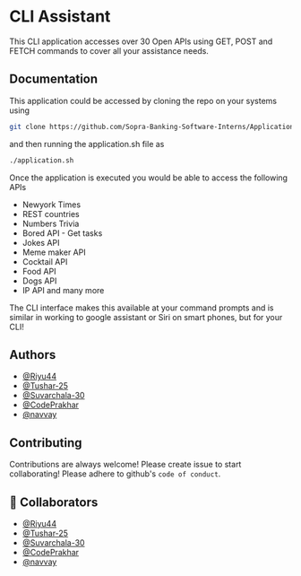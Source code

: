 
# CLI Assistant

This CLI application accesses over 30 Open APIs using GET, POST and FETCH commands to cover all your assistance needs.



## Documentation

This application could be accessed by cloning the repo on your systems using 
```bash
git clone https://github.com/Sopra-Banking-Software-Interns/Application-2.0.git
```

and then running the application.sh file as
```bash
./application.sh
```

Once the application is executed you would be able to access the following APIs
- Newyork Times
- REST countries
- Numbers Trivia
- Bored API - Get tasks
- Jokes API
- Meme maker API
- Cocktail API
- Food API
- Dogs API
- IP API and many more

The CLI interface makes this available at your command prompts and is similar in working to google assistant or Siri on smart phones, but for your CLI!



## Authors

- [@Riyu44](https://www.github.com/Riyu44)
- [@Tushar-25](https://github.com/Tushar-2510)
- [@Suvarchala-30](https://github.com/Suvarchala-30)
- [@CodePrakhar](https://github.com/CodePrakhar)
- [@navvay](https://github.com/navvay)


## Contributing

Contributions are always welcome!
Please create issue to start collaborating!
Please adhere to github's `code of conduct`.


## 🔗 Collaborators


- [@Riyu44](https://github.com/Riyu44)
- [@Tushar-25](https://github.com/Tushar-2510)
- [@Suvarchala-30](https://github.com/Suvarchala-30)
- [@CodePrakhar](https://github.com/CodePrakhar)
- [@navvay](https://github.com/navvay)
